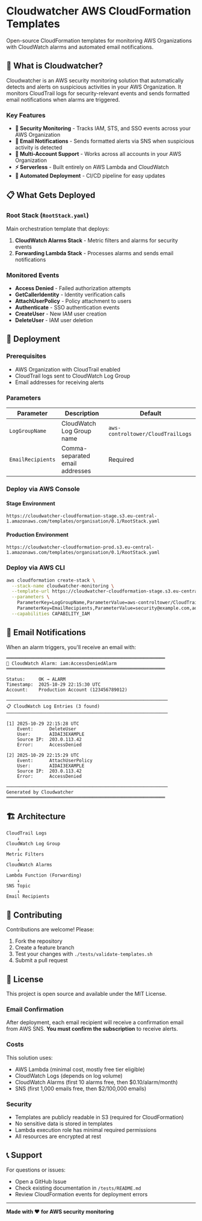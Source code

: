 # Cloudwatcher AWS CloudFormation Templates

Open-source CloudFormation templates for monitoring AWS Organizations with CloudWatch alarms and automated email notifications.

## 🎯 What is Cloudwatcher?

Cloudwatcher is an AWS security monitoring solution that automatically detects and alerts on suspicious activities in your AWS Organization. It monitors CloudTrail logs for security-relevant events and sends formatted email notifications when alarms are triggered.

### Key Features

- **🔐 Security Monitoring** - Tracks IAM, STS, and SSO events across your AWS Organization
- **📧 Email Notifications** - Sends formatted alerts via SNS when suspicious activity is detected
- **🏢 Multi-Account Support** - Works across all accounts in your AWS Organization
- **⚡ Serverless** - Built entirely on AWS Lambda and CloudWatch
- **🔄 Automated Deployment** - CI/CD pipeline for easy updates

## 📋 What Gets Deployed

### Root Stack (`RootStack.yaml`)
Main orchestration template that deploys:

1. **CloudWatch Alarms Stack** - Metric filters and alarms for security events
2. **Forwarding Lambda Stack** - Processes alarms and sends email notifications

### Monitored Events

- **Access Denied** - Failed authorization attempts
- **GetCallerIdentity** - Identity verification calls
- **AttachUserPolicy** - Policy attachment to users
- **Authenticate** - SSO authentication events
- **CreateUser** - New IAM user creation
- **DeleteUser** - IAM user deletion

## 🚀 Deployment

### Prerequisites

- AWS Organization with CloudTrail enabled
- CloudTrail logs sent to CloudWatch Log Group
- Email addresses for receiving alerts

### Parameters

| Parameter | Description | Default |
|-----------|-------------|---------|
| `LogGroupName` | CloudWatch Log Group name | `aws-controltower/CloudTrailLogs` |
| `EmailRecipients` | Comma-separated email addresses | Required |

### Deploy via AWS Console

#### Stage Environment
```
https://cloudwatcher-cloudformation-stage.s3.eu-central-1.amazonaws.com/templates/organisation/0.1/RootStack.yaml
```

#### Production Environment
```
https://cloudwatcher-cloudformation-prod.s3.eu-central-1.amazonaws.com/templates/organisation/0.1/RootStack.yaml
```

### Deploy via AWS CLI

```bash
aws cloudformation create-stack \
  --stack-name cloudwatcher-monitoring \
  --template-url https://cloudwatcher-cloudformation-stage.s3.eu-central-1.amazonaws.com/templates/organisation/0.1/RootStack.yaml \
  --parameters \
    ParameterKey=LogGroupName,ParameterValue=aws-controltower/CloudTrailLogs \
    ParameterKey=EmailRecipients,ParameterValue=security@example.com,admin@example.com \
  --capabilities CAPABILITY_IAM
```

## 📧 Email Notifications

When an alarm triggers, you'll receive an email with:

```
═══════════════════════════════════════════════════════════
🚨 CloudWatch Alarm: iam:AccessDeniedAlarm
═══════════════════════════════════════════════════════════

Status:     OK → ALARM
Timestamp:  2025-10-29 22:15:30 UTC
Account:    Production Account (123456789012)

────────────────────────────────────────────────────────────
📋 CloudWatch Log Entries (3 found)
────────────────────────────────────────────────────────────

[1] 2025-10-29 22:15:28 UTC
    Event:      DeleteUser
    User:       AIDAI3EXAMPLE
    Source IP:  203.0.113.42
    Error:      AccessDenied

[2] 2025-10-29 22:15:29 UTC
    Event:      AttachUserPolicy
    User:       AIDAI3EXAMPLE
    Source IP:  203.0.113.42
    Error:      AccessDenied

────────────────────────────────────────────────────────────
Generated by Cloudwatcher
═══════════════════════════════════════════════════════════
```

## 🏗️ Architecture

```
CloudTrail Logs
    ↓
CloudWatch Log Group
    ↓
Metric Filters
    ↓
CloudWatch Alarms
    ↓
Lambda Function (Forwarding)
    ↓
SNS Topic
    ↓
Email Recipients
```

## 🤝 Contributing

Contributions are welcome! Please:

1. Fork the repository
2. Create a feature branch
3. Test your changes with `./tests/validate-templates.sh`
4. Submit a pull request

## 📝 License

This project is open source and available under the MIT License.

### Email Confirmation

After deployment, each email recipient will receive a confirmation email from AWS SNS. **You must confirm the subscription** to receive alerts.

### Costs

This solution uses:
- AWS Lambda (minimal cost, mostly free tier eligible)
- CloudWatch Logs (depends on log volume)
- CloudWatch Alarms (first 10 alarms free, then $0.10/alarm/month)
- SNS (first 1,000 emails free, then $2/100,000 emails)

### Security

- Templates are publicly readable in S3 (required for CloudFormation)
- No sensitive data is stored in templates
- Lambda execution role has minimal required permissions
- All resources are encrypted at rest

## 📞 Support

For questions or issues:
- Open a GitHub Issue
- Check existing documentation in `/tests/README.md`
- Review CloudFormation events for deployment errors

---

**Made with ❤️ for AWS security monitoring**
